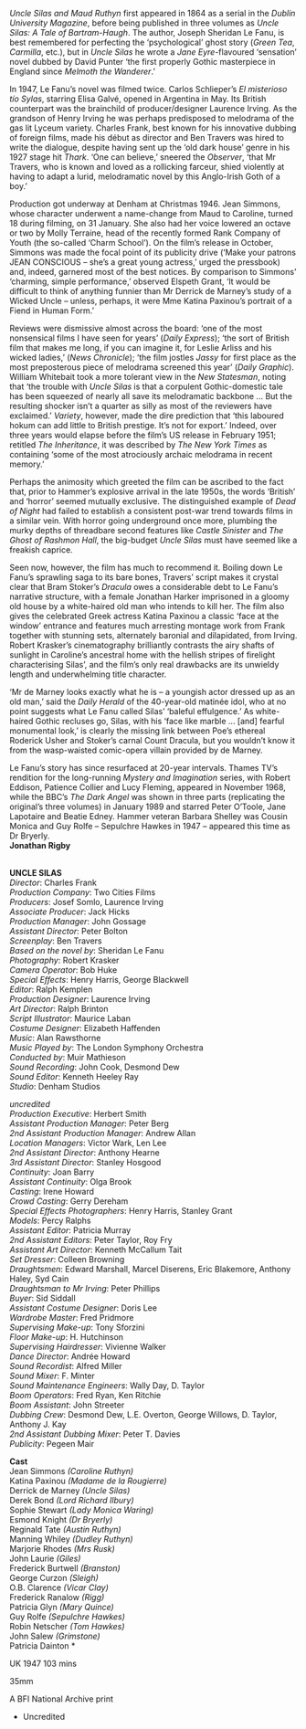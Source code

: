 
_Uncle Silas and Maud Ruthyn_ first appeared in 1864 as a serial in the _Dublin University Magazine_, before being published in three volumes as _Uncle Silas: A Tale of Bartram-Haugh_. The author, Joseph Sheridan Le Fanu, is best remembered for perfecting the ‘psychological’ ghost story (_Green Tea_, _Carmilla_, etc.), but in _Uncle Silas_ he wrote a _Jane Eyre_-flavoured ‘sensation’ novel dubbed by David Punter ‘the first properly Gothic masterpiece in England since _Melmoth the Wanderer_.’

In 1947, Le Fanu’s novel was filmed twice. Carlos Schlieper’s _El misterioso tío Sylas_, starring Elisa Galvé, opened in Argentina in May. Its British counterpart was the brainchild of producer/designer Laurence Irving. As the grandson of Henry Irving he was perhaps predisposed to melodrama of the gas lit Lyceum variety. Charles Frank, best known for his innovative dubbing of foreign films, made his début as director and Ben Travers was hired to write the dialogue, despite having sent up the ‘old dark house’ genre in his 1927 stage hit _Thark_. ‘One can believe,’ sneered the _Observer_, ‘that Mr Travers, who is known and loved as a rollicking farceur, shied violently at having to adapt a lurid, melodramatic novel by this Anglo-Irish Goth of a boy.’

Production got underway at Denham at Christmas 1946. Jean Simmons, whose character underwent a name-change from Maud to Caroline, turned 18 during filming, on 31 January. She also had her voice lowered an octave or two by Molly Terraine, head of the recently formed Rank Company of Youth (the so-called ‘Charm School’). On the film’s release in October, Simmons was made the focal point of its publicity drive (‘Make your patrons JEAN CONSCIOUS – she’s a great young actress,’ urged the pressbook) and, indeed, garnered most of the best notices. By comparison to Simmons’ ‘charming, simple performance,’ observed Elspeth Grant, ‘It would be difficult to think of anything funnier than Mr Derrick de Marney’s study of a Wicked Uncle – unless, perhaps, it were Mme Katina Paxinou’s portrait of a Fiend in Human Form.’

Reviews were dismissive almost across the board: ‘one of the most nonsensical films I have seen for years’ (_Daily Express_); ‘the sort of British film that makes me long, if you can imagine it, for Leslie Arliss and his wicked ladies,’ (_News Chronicle_); ‘the film jostles _Jassy_ for first place as the most preposterous piece of melodrama screened this year’ (_Daily Graphic_). William Whitebait took a more tolerant view in the _New Statesman_, noting that ‘the trouble with _Uncle Silas_ is that a corpulent Gothic-domestic tale has been squeezed of nearly all save its melodramatic backbone ... But the resulting shocker isn’t a quarter as silly as most of the reviewers have exclaimed.’ _Variety_, however, made the dire prediction that ‘this laboured hokum can add little to British prestige. It’s not for export.’ Indeed, over three years would elapse before the film’s US release in February 1951; retitled _The Inheritance_, it was described by _The_ _New York Times_ as containing ‘some of the most atrociously archaic melodrama in recent memory.’

Perhaps the animosity which greeted the film can be ascribed to the fact that, prior to Hammer’s explosive arrival in the late 1950s, the words ‘British’ and ‘horror’ seemed mutually exclusive. The distinguished example of _Dead of Night_ had failed to establish a consistent post-war trend towards films in a similar vein. With horror going underground once more, plumbing the murky depths of threadbare second features like _Castle Sinister_ and _The Ghost of Rashmon Hall_, the big-budget _Uncle Silas_ must have seemed like a freakish caprice.

Seen now, however, the film has much to recommend it. Boiling down Le Fanu’s sprawling saga to its bare bones, Travers’ script makes it crystal clear that Bram Stoker’s _Dracula_ owes a considerable debt to Le Fanu’s narrative structure, with a female Jonathan Harker imprisoned in a gloomy old house by a white-haired old man who intends to kill her. The film also gives the celebrated Greek actress Katina Paxinou a classic ‘face at the window’ entrance and features much arresting montage work from Frank together with stunning sets, alternately baronial and dilapidated, from Irving. Robert Krasker’s cinematography brilliantly contrasts the airy shafts of sunlight in Caroline’s ancestral home with the hellish stripes of firelight characterising Silas’, and the film’s only real drawbacks are its unwieldy length and underwhelming title character.

‘Mr de Marney looks exactly what he is – a youngish actor dressed up as an old man,’ said the _Daily Herald_ of the 40-year-old matinée idol, who at no point suggests what Le Fanu called Silas’ ‘baleful effulgence.’ As white-haired Gothic recluses go, Silas, with his ‘face like marble ... [and] fearful monumental look,’ is clearly the missing link between Poe’s ethereal Roderick Usher and Stoker’s carnal Count Dracula, but you wouldn’t know it from the wasp-waisted comic-opera villain provided by de Marney.

Le Fanu’s story has since resurfaced at 20-year intervals. Thames TV’s rendition for the long-running _Mystery and Imagination_ series, with Robert Eddison, Patience Collier and Lucy Fleming, appeared in November 1968, while the BBC’s _The Dark Angel_ was shown in three parts (replicating the original’s three volumes) in January 1989 and starred Peter O’Toole, Jane Lapotaire and Beatie Edney. Hammer veteran Barbara Shelley was Cousin Monica and Guy Rolfe – Sepulchre Hawkes in 1947 – appeared this time as  
Dr Bryerly.  
**Jonathan Rigby**
<br><br>

**UNCLE SILAS**  
_Director_: Charles Frank  
_Production Company_: Two Cities Films  
_Producers_: Josef Somlo, Laurence Irving  
_Associate Producer_: Jack Hicks  
_Production Manager_: John Gossage  
_Assistant Director_: Peter Bolton  
_Screenplay_: Ben Travers  
_Based on the novel by_: Sheridan Le Fanu  
_Photography_: Robert Krasker  
_Camera Operator_: Bob Huke  
_Special Effects_: Henry Harris, George Blackwell  
_Editor_: Ralph Kemplen  
_Production Designer_: Laurence Irving  
_Art Director_: Ralph Brinton  
_Script Illustrator_: Maurice Laban  
_Costume Designer_: Elizabeth Haffenden  
_Music_: Alan Rawsthorne  
_Music Played by_: The London Symphony Orchestra  
_Conducted by_: Muir Mathieson  
_Sound Recording_: John Cook, Desmond Dew  
_Sound Editor_: Kenneth Heeley Ray  
_Studio_: Denham Studios

_uncredited_  
_Production Executive_: Herbert Smith  
_Assistant Production Manager_: Peter Berg  
_2nd Assistant Production Manager_: Andrew Allan  
_Location Managers_: Victor Wark, Len Lee  
_2nd Assistant Director_: Anthony Hearne  
_3rd Assistant Director_: Stanley Hosgood  
_Continuity_: Joan Barry  
_Assistant Continuity_: Olga Brook  
_Casting_: Irene Howard  
_Crowd Casting_: Gerry Dereham  
_Special Effects Photographers_: Henry Harris, Stanley Grant  
_Models_: Percy Ralphs  
_Assistant Editor_: Patricia Murray  
_2nd Assistant Editors_: Peter Taylor, Roy Fry  
_Assistant Art Director_: Kenneth McCallum Tait  
_Set Dresser_: Colleen Browning  
_Draughtsmen_: Edward Marshall, Marcel Diserens, Eric Blakemore, Anthony Haley, Syd Cain  
_Draughtsman to Mr Irving_: Peter Phillips  
_Buyer_: Sid Siddall  
_Assistant Costume Designer_: Doris Lee  
_Wardrobe Master_: Fred Pridmore  
_Supervising Make-up_: Tony Sforzini  
_Floor Make-up_: H. Hutchinson  
_Supervising Hairdresser_: Vivienne Walker  
_Dance Director_: Andrée Howard  
_Sound Recordist_: Alfred Miller  
_Sound Mixer_: F. Minter  
_Sound Maintenance Engineers_: Wally Day, D. Taylor  
_Boom Operators_: Fred Ryan, Ken Ritchie  
_Boom Assistant_: John Streeter  
_Dubbing Crew_: Desmond Dew, L.E. Overton, George Willows, D. Taylor, Anthony J. Kay  
_2nd Assistant Dubbing Mixer_: Peter T. Davies  
_Publicity_: Pegeen Mair

**Cast**  
Jean Simmons _(Caroline Ruthyn)_  
Katina Paxinou _(Madame de la Rougierre)_  
Derrick de Marney _(Uncle Silas)_  
Derek Bond _(Lord Richard Ilbury)_  
Sophie Stewart _(Lady Monica Waring)_  
Esmond Knight _(Dr Bryerly)_  
Reginald Tate _(Austin Ruthyn)_  
Manning Whiley _(Dudley Ruthyn)_  
Marjorie Rhodes _(Mrs Rusk)_  
John Laurie _(Giles)_  
Frederick Burtwell _(Branston)_  
George Curzon _(Sleigh)_  
O.B. Clarence _(Vicar Clay)_  
Frederick Ranalow _(Rigg)_  
Patricia Glyn _(Mary Quince)_  
Guy Rolfe _(Sepulchre Hawkes)_  
Robin Netscher _(Tom Hawkes)_  
John Salew _(Grimstone)_  
Patricia Dainton *

UK 1947 
103 mins

35mm

A BFI National Archive print

* Uncredited
<!--stackedit_data:
eyJoaXN0b3J5IjpbLTE5OTk4NjI5NTgsLTgzMzgxNzU4Ml19
-->